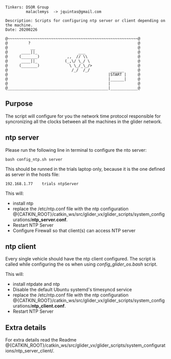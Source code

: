 ```

Tinkers: DSOR Group
         malaclemys  -> jquintas@gmail.com

Description: Scripts for configuring ntp server or client depending on the machine.
Date: 20200226

@~~~~~~~~~~~~~~~~~~~~~~~~~~~~~~~~~~~~~~~~~~~~~~~~~~~~~~~~~@
@         ?                                               @
@          __                                             @
@      ____||_                  ___                       @
@     (_______)            ,,  // \\                      @  
@      ____||_            (_,\/ \_/ \                     @
@     (_______)             \ \_/_\_/>                    @
@                            /_/  /_/         ______      @
@                                            |START |     @
@                                            |______|     @
@                                            |            @
@____________________________________________|____________@
```

## Purpose

The script will configure for you the network time protocol responsible for syncronizing all the clocks between all the machines in the glider network.

## ntp server

Please run the following line in terminal to configure the nto server:
```
bash config_ntp.sh server
```

This should be runned in the trials laptop only, because it is the one defined as server in the hosts file:
```
192.168.1.77	trials ntpServer
```

This will:
- install ntp
- replace the /etc/ntp.conf file with the ntp configuration @{CATKIN_ROOT}/catkin_ws/src/glider_vx/glider_scripts/system_configurations/**ntp_server.conf**.
- Restart NTP Server
- Configure Firewall so that client(s) can access NTP server

## ntp client

Every single vehicle should have the ntp client configured. The script is called while configuring the os when using *config_glider_os.bash* script.

This will:
- install ntpdate and ntp
- Disable the default Ubuntu systemd's timesyncd service
- replace the /etc/ntp.conf file with the ntp configuration @{CATKIN_ROOT}/catkin_ws/src/glider_vx/glider_scripts/system_configurations/**ntp_client.conf**.
- Restart NTP Server

## Extra details

For extra details read the Readme @{CATKIN_ROOT}/catkin_ws/src/glider_vx/glider_scripts/system_configurations/ntp_server_client/.